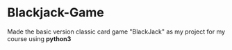 # Blackjack-Game
Made the basic version classic card game "BlackJack" as my project  for my course using **python3**
